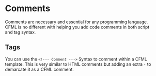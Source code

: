 # Comments

Comments are necessary and essential for any programming language.  CFML is no different with helping you add code comments in both script and tag syntax.


## Tags

You can use the `<!--- Comment --->` Syntax to comment within a CFML template. This is very similar to HTML comments but adding an extra `-` to demarcate it as a CFML comment.